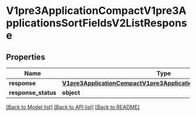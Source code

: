 # V1pre3ApplicationCompactV1pre3ApplicationsSortFieldsV2ListResponse

## Properties
Name | Type | Description | Notes
------------ | ------------- | ------------- | -------------
**response** | [**V1pre3ApplicationCompactV1pre3ApplicationsSortFieldsResourceList**](V1pre3ApplicationCompactV1pre3ApplicationsSortFieldsResourceList.md) |  | 
**response_status** | **object** |  | 

[[Back to Model list]](../README.md#documentation-for-models) [[Back to API list]](../README.md#documentation-for-api-endpoints) [[Back to README]](../README.md)

